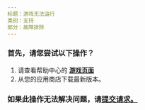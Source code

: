 ```yaml
---
标题：游戏无法运行
类别：支持
部分：故障排除
---
```

### 首先，请您尝试以下操作？

1. 请查看帮助中心的 **[游戏页面](https://help.Studycat.com/hc/en-us/categories/34781881763353-Gameplay)**
2. 从您的应用商店下载最新版本。

### 如果此操作无法解决问题，请[提交请求。](https://help.Studycat.com/hc/en-gb/requests/new)